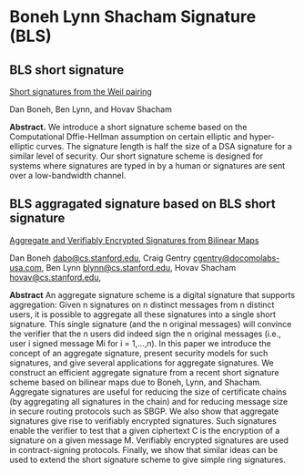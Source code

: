 # Boneh Lynn Shacham Signature (BLS)

## BLS short signature

[Short signatures from the Weil pairing]()

Dan Boneh, Ben Lynn, and Hovav Shacham

__Abstract.__ We introduce a short signature scheme based on the 
Computational Dffie-Hellman assumption on certain elliptic and hyper-elliptic
curves. The signature length is half the size of a DSA signature for a
similar level of security. Our short signature scheme is designed for 
systems where signatures are typed in by a human or signatures are sent
over a low-bandwidth channel.

## BLS aggragated signature based on BLS short signature

[Aggregate and Verifiably Encrypted Signatures from Bilinear Maps]()

Dan Boneh
dabo@cs.stanford.edu,
Craig Gentry
cgentry@docomolabs-usa.com,
Ben Lynn
blynn@cs.stanford.edu,
Hovav Shacham
hovav@cs.stanford.edu,

__Abstract__
An aggregate signature scheme is a digital signature that supports aggregation: Given n
signatures on n distinct messages from n distinct users, it is possible to aggregate all these
signatures into a single short signature. This single signature (and the n original messages)
will convince the verifier that the n users did indeed sign the n original messages (i.e., user i
signed message Mi for i = 1,...,n). In this paper we introduce the concept of an aggregate
signature, present security models for such signatures, and give several applications for aggregate
signatures. We construct an efficient aggregate signature from a recent short signature scheme
based on bilinear maps due to Boneh, Lynn, and Shacham. Aggregate signatures are useful
for reducing the size of certificate chains (by aggregating all signatures in the chain) and for
reducing message size in secure routing protocols such as SBGP. We also show that aggregate
signatures give rise to verifiably encrypted signatures. Such signatures enable the verifier to test
that a given ciphertext C is the encryption of a signature on a given message M. Verifiably
encrypted signatures are used in contract-signing protocols. Finally, we show that similar ideas
can be used to extend the short signature scheme to give simple ring signatures.
